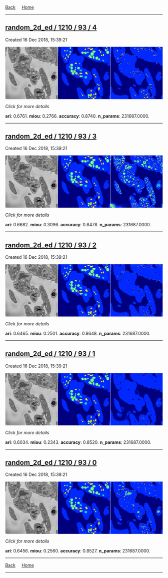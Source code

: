 
[Back](..)&nbsp;&nbsp;&nbsp;&nbsp;&nbsp;[Home](https://leapmanlab.github.io/snapshots)

---

<div class="summary"><a href="4"><h2>random_2d_ed / 1210 / 93 / 4</h2></a><p>Created 16 Dec 2018, 15:39:21
</p><a href="4"><img src="4/media/summary.png" align="center"></a><p>
<i>Click for more details</i>
</p></div>

**ari**: 0.6761. **miou**: 0.2766. **accuracy**: 0.8740. **n_params**: 231687.0000. 

---

<div class="summary"><a href="3"><h2>random_2d_ed / 1210 / 93 / 3</h2></a><p>Created 16 Dec 2018, 15:39:21
</p><a href="3"><img src="3/media/summary.png" align="center"></a><p>
<i>Click for more details</i>
</p></div>

**ari**: 0.6682. **miou**: 0.3096. **accuracy**: 0.8478. **n_params**: 231687.0000. 

---

<div class="summary"><a href="2"><h2>random_2d_ed / 1210 / 93 / 2</h2></a><p>Created 16 Dec 2018, 15:39:21
</p><a href="2"><img src="2/media/summary.png" align="center"></a><p>
<i>Click for more details</i>
</p></div>

**ari**: 0.6465. **miou**: 0.2501. **accuracy**: 0.8648. **n_params**: 231687.0000. 

---

<div class="summary"><a href="1"><h2>random_2d_ed / 1210 / 93 / 1</h2></a><p>Created 16 Dec 2018, 15:39:21
</p><a href="1"><img src="1/media/summary.png" align="center"></a><p>
<i>Click for more details</i>
</p></div>

**ari**: 0.6034. **miou**: 0.2343. **accuracy**: 0.8520. **n_params**: 231687.0000. 

---

<div class="summary"><a href="0"><h2>random_2d_ed / 1210 / 93 / 0</h2></a><p>Created 16 Dec 2018, 15:39:21
</p><a href="0"><img src="0/media/summary.png" align="center"></a><p>
<i>Click for more details</i>
</p></div>

**ari**: 0.6456. **miou**: 0.2560. **accuracy**: 0.8527. **n_params**: 231687.0000. 

---

[Back](..)&nbsp;&nbsp;&nbsp;&nbsp;&nbsp;[Home](https://leapmanlab.github.io/snapshots)

---